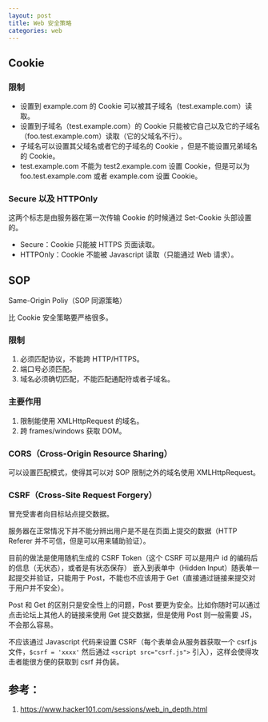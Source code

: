 ```yaml
---
layout: post
title: Web 安全策略
categories: web
---
```


## Cookie

### 限制

* 设置到 example.com 的 Cookie 可以被其子域名（test.example.com）读取。
* 设置到子域名（test.example.com）的 Cookie 只能被它自己以及它的子域名（foo.test.example.com）读取（它的父域名不行）。
* 子域名可以设置其父域名或者它的子域名的 Cookie ，但是不能设置兄弟域名的 Cookie。
* test.example.com 不能为 test2.example.com 设置 Cookie，但是可以为 foo.test.example.com 或者 example.com 设置 Cookie。

### Secure 以及 HTTPOnly

这两个标志是由服务器在第一次传输 Cookie 的时候通过 Set-Cookie 头部设置的。

* Secure：Cookie 只能被 HTTPS 页面读取。
* HTTPOnly：Cookie 不能被 Javascript 读取（只能通过 Web 请求）。

## SOP

Same-Origin Poliy（SOP 同源策略）

比 Cookie 安全策略要严格很多。

### 限制

1. 必须匹配协议，不能跨 HTTP/HTTPS。
2. 端口号必须匹配。
3. 域名必须确切匹配，不能匹配通配符或者子域名。

### 主要作用

1. 限制能使用 XMLHttpRequest 的域名。
2. 跨 frames/windows 获取 DOM。

### CORS（Cross-Origin Resource Sharing）

可以设置匹配模式，使得其可以对 SOP 限制之外的域名使用 XMLHttpRequest。

### CSRF（Cross-Site Request Forgery）

冒充受害者向目标站点提交数据。

服务器在正常情况下并不能分辨出用户是不是在页面上提交的数据（HTTP Referer 并不可信，但是可以用来辅助验证）。

目前的做法是使用随机生成的 CSRF Token（这个 CSRF 可以是用户 id 的编码后的信息（无状态），或者是有状态保存） 嵌入到表单中（Hidden Input）随表单一起提交并验证，只能用于 Post，不能也不应该用于 Get（直接通过链接来提交对于用户并不安全）。

Post 和 Get 的区别只是安全性上的问题，Post 要更为安全。比如你随时可以通过点击论坛上其他人的链接来使用 Get 提交数据，但是使用 Post 则一般需要 JS，不会那么容易。

不应该通过 Javascript 代码来设置 CSRF（每个表单会从服务器获取一个 csrf.js 文件，`$csrf = 'xxxx'` 然后通过 `<script src="csrf.js">` 引入），这样会使得攻击者能很方便的获取到 csrf 并伪装。

## 参考：

1. https://www.hacker101.com/sessions/web_in_depth.html
